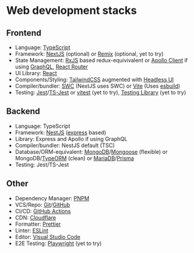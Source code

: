 # Web development stacks

## Frontend
- Language: [TypeScript](https://www.typescriptlang.org/)
- Framework: [NextJS](https://nextjs.org/) (optional) or [Remix](https://remix.run/) (optional, yet to try)
- State Management: [RxJS](https://rxjs.dev/) based redux-equivivalent or [Apollo Client](https://www.apollographql.com/) if using [GraphQL](https://graphql.org/), [React Router](https://reactrouter.com/)
- UI Library: [React](https://reactjs.org/)
- Components/Styling: [TailwindCSS](https://tailwindcss.com/) augmented with [Headless UI](https://headlessui.dev/)
- Compiler/bundler: [SWC](https://swc.rs/) (NextJS uses SWC) or [Vite](https://vitejs.dev/) (Uses [esbuild](https://esbuild.github.io/))
- Testing: [Jest](https://jestjs.io/)/[TS-Jest](https://kulshekhar.github.io/ts-jest/) or [vitest](https://vitest.dev/) (yet to try), [Testing Library](https://testing-library.com/) (yet to try)

## Backend
- Language: TypeScript
- Framework: [NestJS](https://nestjs.com/) ([express](https://expressjs.com/) based)
- Library: Express and Apollo if using GraphQL
- Compiler/bundler: NestJS default (TSC)
- Database/ORM-equivalent: [MongoDB](https://www.mongodb.com/)/[Mongoose](https://mongoosejs.com/) (flexible) or MongoDB/[TypeORM](https://typeorm.io/) (clean) or [MariaDB](https://mariadb.org/)/[Prisma](https://www.prisma.io/)
- Testing: Jest/TS-Jest

## Other
- Dependency Manager: [PNPM](https://pnpm.io/)
- VCS/Repo: [Git](https://git-scm.com/)/[GitHub](https://github.com/)
- CI/CD: [GitHub Actions](https://github.com/features/actions)
- CDN: [Cloudflare](https://www.cloudflare.com/)
- Formatter: [Prettier](https://prettier.io/)
- Linter: [ESLint](https://eslint.org/)
- Editor: [Visual Studio Code](https://code.visualstudio.com/)
- E2E Testing: [Playwright](https://code.visualstudio.com/) (yet to try)
